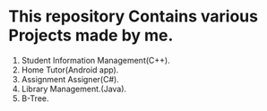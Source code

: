 # This repository Contains various Projects made by me.
1. Student Information Management(C++).
2. Home Tutor(Android app).
3. Assignment Assigner(C#).
4. Library Management.(Java).
5. B-Tree.
